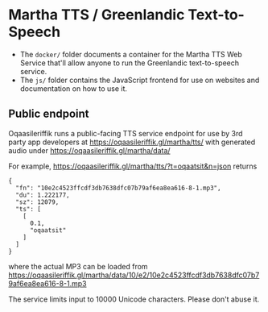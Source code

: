 # Martha TTS / Greenlandic Text-to-Speech

* The `docker/` folder documents a container for the Martha TTS Web Service that'll allow anyone to run the Greenlandic text-to-speech service.
* The `js/` folder contains the JavaScript frontend for use on websites and documentation on how to use it.

## Public endpoint
Oqaasileriffik runs a public-facing TTS service endpoint for use by 3rd party app developers at https://oqaasileriffik.gl/martha/tts/ with generated audio under https://oqaasileriffik.gl/martha/data/

For example, https://oqaasileriffik.gl/martha/tts/?t=oqaatsit&n=json returns
```
{
  "fn": "10e2c4523ffcdf3db7638dfc07b79af6ea8ea616-8-1.mp3",
  "du": 1.222177,
  "sz": 12079,
  "ts": [
    [
      0.1,
      "oqaatsit"
    ]
  ]
}
```
where the actual MP3 can be loaded from https://oqaasileriffik.gl/martha/data/10/e2/10e2c4523ffcdf3db7638dfc07b79af6ea8ea616-8-1.mp3

The service limits input to 10000 Unicode characters. Please don't abuse it.
